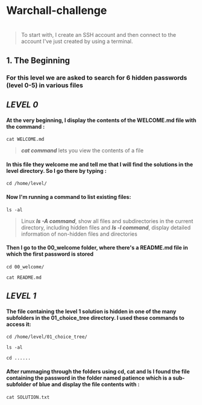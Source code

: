 # Warchall-challenge
#
> To start with, I create an SSH account and then connect to the account I've just created by using a terminal.
## 1. The Beginning
### For this level we are asked to search for 6 hidden passwords (level 0-5) in various files
## *LEVEL 0*
#### At the very beginning, I display the contents of the WELCOME.md file with the command :
```
cat WELCOME.md
```
>  **_cat command_** lets you view the contents of a file

#### In this file they welcome me and tell me that I will find the solutions in the level directory. So I go there by typing :
```
cd /home/level/
```
#### Now I'm running a command to list existing files:
```
ls -al
```
> Linux **_ls -A command_**, show all files and subdirectories in the current directory, including hidden files and **_ls -l command_**, display detailed information of non-hidden files and directories
#### Then I go to the 00_welcome folder, where there's a README.md file in which the first password is stored
```
cd 00_welcome/
```
```
cat README.md
```
## *LEVEL 1*
#### The file containing the level 1 solution is hidden in one of the many subfolders in the 01_choice_tree directory. I used these commands to access it:
```
cd /home/level/01_choice_tree/
```
```
ls -al
```
```
cd ......
```
#### After rummaging through the folders using cd, cat and ls I found the file containing the password in the folder named patience which is a sub-subfolder of blue and display the file contents with :
```
cat SOLUTION.txt
```
